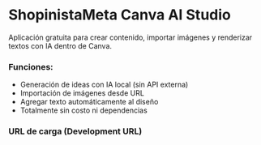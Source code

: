 # ShopinistaMeta Canva AI Studio

Aplicación gratuita para crear contenido, importar imágenes y renderizar textos con IA dentro de Canva.

### Funciones:
- Generación de ideas con IA local (sin API externa)
- Importación de imágenes desde URL
- Agregar texto automáticamente al diseño
- Totalmente sin costo ni dependencias

### URL de carga (Development URL)
